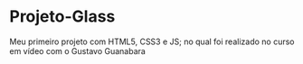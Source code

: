 # Projeto-Glass
 Meu primeiro projeto com HTML5, CSS3 e JS; no qual foi realizado no curso em vídeo com o Gustavo Guanabara 
